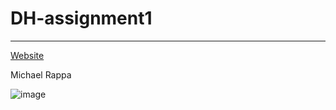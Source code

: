 # DH-assignment1

---

[Website](https://michaelrappa.github.io/DH-assignment1/)

Michael Rappa

![image](https://i.kym-cdn.com/entries/icons/mobile/000/018/929/graphic_design_is_my_passion.jpg)

